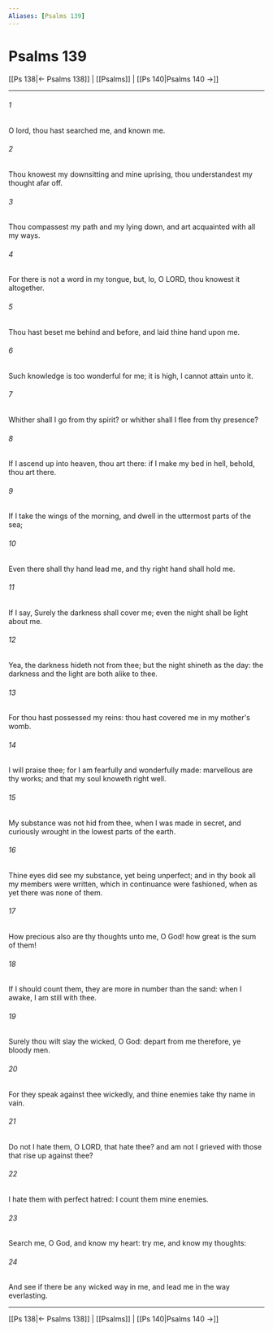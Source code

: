 ```yaml
---
Aliases: [Psalms 139]
---
```

# Psalms 139

[[Ps 138|← Psalms 138]] | [[Psalms]] | [[Ps 140|Psalms 140 →]]
***



###### 1 
O lord, thou hast searched me, and known me. 

###### 2 
Thou knowest my downsitting and mine uprising, thou understandest my thought afar off. 

###### 3 
Thou compassest my path and my lying down, and art acquainted with all my ways. 

###### 4 
For there is not a word in my tongue, but, lo, O LORD, thou knowest it altogether. 

###### 5 
Thou hast beset me behind and before, and laid thine hand upon me. 

###### 6 
Such knowledge is too wonderful for me; it is high, I cannot attain unto it. 

###### 7 
Whither shall I go from thy spirit? or whither shall I flee from thy presence? 

###### 8 
If I ascend up into heaven, thou art there: if I make my bed in hell, behold, thou art there. 

###### 9 
If I take the wings of the morning, and dwell in the uttermost parts of the sea; 

###### 10 
Even there shall thy hand lead me, and thy right hand shall hold me. 

###### 11 
If I say, Surely the darkness shall cover me; even the night shall be light about me. 

###### 12 
Yea, the darkness hideth not from thee; but the night shineth as the day: the darkness and the light are both alike to thee. 

###### 13 
For thou hast possessed my reins: thou hast covered me in my mother's womb. 

###### 14 
I will praise thee; for I am fearfully and wonderfully made: marvellous are thy works; and that my soul knoweth right well. 

###### 15 
My substance was not hid from thee, when I was made in secret, and curiously wrought in the lowest parts of the earth. 

###### 16 
Thine eyes did see my substance, yet being unperfect; and in thy book all my members were written, which in continuance were fashioned, when as yet there was none of them. 

###### 17 
How precious also are thy thoughts unto me, O God! how great is the sum of them! 

###### 18 
If I should count them, they are more in number than the sand: when I awake, I am still with thee. 

###### 19 
Surely thou wilt slay the wicked, O God: depart from me therefore, ye bloody men. 

###### 20 
For they speak against thee wickedly, and thine enemies take thy name in vain. 

###### 21 
Do not I hate them, O LORD, that hate thee? and am not I grieved with those that rise up against thee? 

###### 22 
I hate them with perfect hatred: I count them mine enemies. 

###### 23 
Search me, O God, and know my heart: try me, and know my thoughts: 

###### 24 
And see if there be any wicked way in me, and lead me in the way everlasting.

***
[[Ps 138|← Psalms 138]] | [[Psalms]] | [[Ps 140|Psalms 140 →]]
